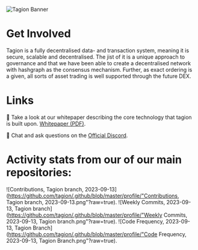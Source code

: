 
![Tagion Banner](https://github.com/tagion/.github/blob/master/profile/Github_home.jpg?raw=true)

# Get Involved
Tagion is a fully decentralised data- and transaction system, meaning it is secure, scalable and decentralised. The jist of it is a unique approach to governance and that we have been able to create a decentralised network with hashgraph as the consensus mechanism. Further, as exact ordering is a given, all sorts of asset trading is well supported through the future DEX.

# Links
📜 Take a look at our whitepaper describing the core technology that tagion is built upon. [Whitepaper (PDF)](https://www.tagion.org/resources/tagion-whitepaper.pdf).

💬 Chat and ask questions on the [Official Discord](https://discord.gg/k7Rqmu78PZ).

# Activity stats from our of our main repositories:
![Contributions, Tagion branch, 2023-09-13](https://github.com/tagion/.github/blob/master/profile/"Contributions, Tagion branch, 2023-09-13.png"?raw=true).
![Weekly Commits, 2023-09-13, Tagion branch](https://github.com/tagion/.github/blob/master/profile/"Weekly Commits, 2023-09-13, Tagion branch.png"?raw=true).
![Code Frequency, 2023-09-13, Tagion Branch](https://github.com/tagion/.github/blob/master/profile/"Code Frequency, 2023-09-13, Tagion Branch.png"?raw=true).
